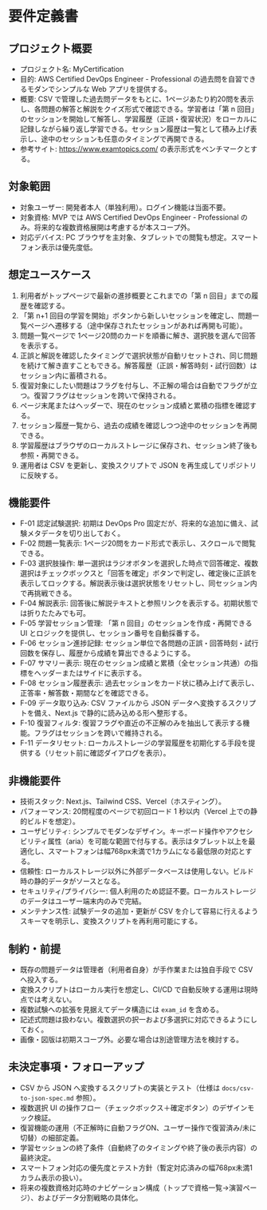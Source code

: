 # 要件定義書

## プロジェクト概要
- プロジェクト名: MyCertification
- 目的: AWS Certified DevOps Engineer - Professional の過去問を自習できるモダンでシンプルな Web アプリを提供する。
- 概要: CSV で管理した過去問データをもとに、1ページあたり約20問を表示し、各問題の解答と解説をクイズ形式で確認できる。学習者は「第 n 回目」のセッションを開始して解答し、学習履歴（正誤・復習状況）をローカルに記録しながら繰り返し学習できる。セッション履歴は一覧として積み上げ表示し、途中のセッションも任意のタイミングで再開できる。
- 参考サイト: https://www.examtopics.com/ の表示形式をベンチマークとする。

## 対象範囲
- 対象ユーザー: 開発者本人（単独利用）。ログイン機能は当面不要。
- 対象資格: MVP では AWS Certified DevOps Engineer - Professional のみ。将来的な複数資格展開は考慮するが本スコープ外。
- 対応デバイス: PC ブラウザを主対象、タブレットでの閲覧も想定。スマートフォン表示は優先度低。

## 想定ユースケース
1. 利用者がトップページで最新の進捗概要とこれまでの「第 n 回目」までの履歴を確認する。
2. 「第 n+1 回目の学習を開始」ボタンから新しいセッションを確定し、問題一覧ページへ遷移する（途中保存されたセッションがあれば再開も可能）。
3. 問題一覧ページで 1ページ20問のカードを順番に解き、選択肢を選んで回答を表示する。
4. 正誤と解説を確認したタイミングで選択状態が自動リセットされ、同じ問題を続けて解き直すこともできる。解答履歴（正誤・解答時刻・試行回数）はセッション内に蓄積される。
5. 復習対象にしたい問題はフラグを付与し、不正解の場合は自動でフラグが立つ。復習フラグはセッションを跨いで保持される。
6. ページ末尾またはヘッダーで、現在のセッション成績と累積の指標を確認する。
7. セッション履歴一覧から、過去の成績を確認しつつ途中のセッションを再開できる。
8. 学習履歴はブラウザのローカルストレージに保存され、セッション終了後も参照・再開できる。
9. 運用者は CSV を更新し、変換スクリプトで JSON を再生成してリポジトリに反映する。

## 機能要件
- F-01 認定試験選択: 初期は DevOps Pro 固定だが、将来的な追加に備え、試験メタデータを切り出しておく。
- F-02 問題一覧表示: 1ページ20問をカード形式で表示し、スクロールで閲覧できる。
- F-03 選択肢操作: 単一選択はラジオボタンを選択した時点で回答確定、複数選択はチェックボックスと「回答を確定」ボタンで判定し、確定後に正誤を表示してロックする。解説表示後は選択状態をリセットし、同セッション内で再挑戦できる。
- F-04 解説表示: 回答後に解説テキストと参照リンクを表示する。初期状態では折りたたみでも可。
- F-05 学習セッション管理: 「第 n 回目」のセッションを作成・再開できる UI とロジックを提供し、セッション番号を自動採番する。
- F-06 セッション進捗記録: セッション単位で各問題の正誤・回答時刻・試行回数を保存し、履歴から成績を算出できるようにする。
- F-07 サマリー表示: 現在のセッション成績と累積（全セッション共通）の指標をヘッダーまたはサイドに表示する。
- F-08 セッション履歴表示: 過去セッションをカード状に積み上げて表示し、正答率・解答数・期間などを確認できる。
- F-09 データ取り込み: CSV ファイルから JSON データへ変換するスクリプトを備え、Next.js で静的に読み込める形へ整形する。
- F-10 復習フィルタ: 復習フラグや直近の不正解のみを抽出して表示する機能。フラグはセッションを跨いで維持される。
- F-11 データリセット: ローカルストレージの学習履歴を初期化する手段を提供する（リセット前に確認ダイアログを表示）。

## 非機能要件
- 技術スタック: Next.js、Tailwind CSS、Vercel（ホスティング）。
- パフォーマンス: 20問程度のページで初回ロード 1 秒以内（Vercel 上での静的ビルドを想定）。
- ユーザビリティ: シンプルでモダンなデザイン。キーボード操作やアクセシビリティ属性（aria）を可能な範囲で付与する。表示はタブレット以上を最適化し、スマートフォンは幅768px未満で1カラムになる最低限の対応とする。
- 信頼性: ローカルストレージ以外に外部データベースは使用しない。ビルド時の静的データがソースとなる。
- セキュリティ/プライバシー: 個人利用のため認証不要。ローカルストレージのデータはユーザー端末内のみで完結。
- メンテナンス性: 試験データの追加・更新が CSV を介して容易に行えるようスキーマを明示し、変換スクリプトを再利用可能にする。

## 制約・前提
- 既存の問題データは管理者（利用者自身）が手作業または独自手段で CSV へ投入する。
- 変換スクリプトはローカル実行を想定し、CI/CD で自動反映する運用は現時点では考えない。
- 複数試験への拡張を見据えてデータ構造には `exam_id` を含める。
- 記述式問題は扱わない。複数選択の択一および多選択に対応できるようにしておく。
- 画像・図版は初期スコープ外。必要な場合は別途管理方法を検討する。

## 未決定事項・フォローアップ
- CSV から JSON へ変換するスクリプトの実装とテスト（仕様は `docs/csv-to-json-spec.md` 参照）。
- 複数選択 UI の操作フロー（チェックボックス＋確定ボタン）のデザインモック検証。
- 復習機能の運用（不正解時に自動フラグON、ユーザー操作で復習済み/未に切替）の細部定義。
- 学習セッションの終了条件（自動終了のタイミングや終了後の表示内容）の最終決定。
- スマートフォン対応の優先度とテスト方針（暫定対応済みの幅768px未満1カラム表示の扱い）。
- 将来の複数資格対応時のナビゲーション構成（トップで資格一覧→演習ページ）、およびデータ分割戦略の具体化。
